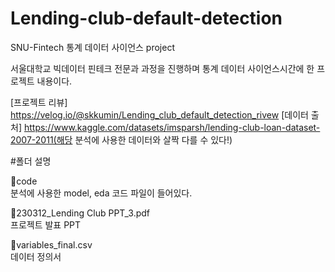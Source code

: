 # Lending-club-default-detection

SNU-Fintech 통계 데이터 사이언스 project  

서울대학교 빅데이터 핀테크 전문과 과정을 진행하며 통계 데이터 사이언스시간에 한 프로젝트 내용이다.  


[프로젝트 리뷰]  
https://velog.io/@skkumin/Lending_club_default_detection_rivew
[데이터 출처]
https://www.kaggle.com/datasets/imsparsh/lending-club-loan-dataset-2007-2011(해당 분석에 사용한 데이터와 살짝 다를 수 있다!)


#폴더 설명

📁code  
분석에 사용한 model, eda 코드 파일이 들어있다.  

📄230312_Lending Club PPT_3.pdf    
프로젝트 발표 PPT  

📄variables_final.csv    
데이터 정의서  
